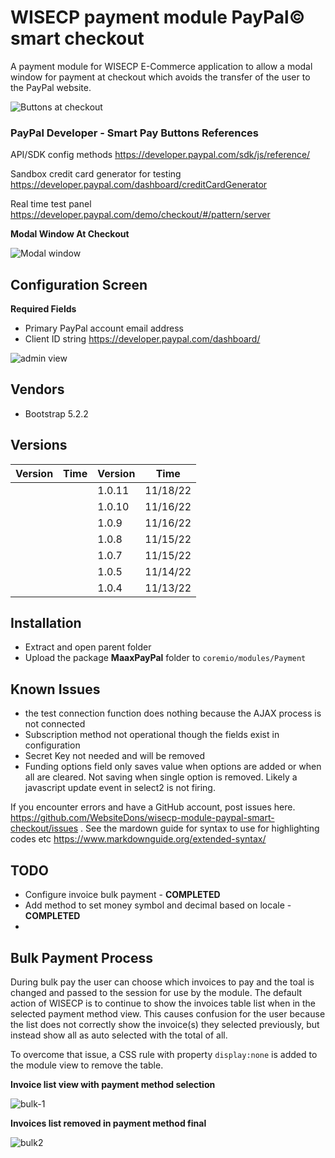 # WISECP payment module PayPal&copy; smart checkout

A payment module for WISECP E-Commerce application to allow a modal window for payment at checkout which avoids the transfer of the user to the PayPal website.

![Buttons at checkout](https://user-images.githubusercontent.com/42153624/201633313-2477a548-d7ce-4417-adda-4f9071b2d9fa.jpg)

### PayPal Developer - Smart Pay Buttons References

API/SDK config methods https://developer.paypal.com/sdk/js/reference/

Sandbox credit card generator for testing
https://developer.paypal.com/dashboard/creditCardGenerator

Real time test panel
https://developer.paypal.com/demo/checkout/#/pattern/server

**Modal Window At Checkout**

![Modal window](https://user-images.githubusercontent.com/42153624/201633538-73aaef47-f9ec-47e4-81b9-94e15efeaefd.jpg)

## Configuration Screen
**Required Fields**

* Primary PayPal account email address
* Client ID string https://developer.paypal.com/dashboard/

![admin view](https://user-images.githubusercontent.com/42153624/202801428-e03f1e9b-ee63-42e0-a84e-ffb217c93c33.png)

## Vendors
* Bootstrap 5.2.2
## Versions

| Version | Time | Version | Time |
| ------- | ---- | ------- | ---- |
|  |  | 1.0.11 | 11/18/22 |
|  |  | 1.0.10 | 11/16/22 |
|  |  | 1.0.9 | 11/16/22 |
|  |  | 1.0.8 | 11/15/22 |
|  |  | 1.0.7 | 11/15/22 |
|  |  | 1.0.5 | 11/14/22 |
|  |  | 1.0.4 | 11/13/22 |

## Installation
* Extract and open parent folder
* Upload the package **MaaxPayPal** folder to `coremio/modules/Payment`
## Known Issues
* the test connection function does nothing because the AJAX process is not connected
* Subscription method not operational though the fields exist in configuration
* Secret Key not needed and will be removed
* Funding options field only saves value when options are added or when all are cleared. Not saving when single option is removed. Likely a javascript update event in select2 is not firing.

If you encounter errors and have a GitHub account, post issues here. https://github.com/WebsiteDons/wisecp-module-paypal-smart-checkout/issues . See the mardown guide for syntax to use for highlighting codes etc https://www.markdownguide.org/extended-syntax/

## TODO
* Configure invoice bulk payment - **COMPLETED**
* Add method to set money symbol and decimal based on locale - **COMPLETED**
* 
## Bulk Payment Process
During bulk pay the user can choose which invoices to pay and the toal is changed and passed to the session for use by the module. The default action of WISECP is to continue to show the invoices table list when in the selected payment method view. This causes confusion for the user because the list does not correctly show the invoice(s) they selected previously, but instead show all as auto selected with the total of all.

To overcome that issue, a CSS rule with property `display:none` is added to the module view to remove the table.

**Invoice list view with payment method selection**

![bulk-1](https://user-images.githubusercontent.com/42153624/202319213-e56e198f-3d9a-4998-9e65-bcd97cc8b3c6.jpg)

**Invoices list removed in payment method final**

![bulk2](https://user-images.githubusercontent.com/42153624/202319229-abbccd75-b78e-4d29-bf4f-39243674ada6.jpg)

